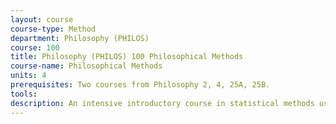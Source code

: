 ```yaml
---
layout: course 
course-type: Method
department: Philosophy (PHILOS)
course: 100
title: Philosophy (PHILOS) 100 Philosophical Methods
course-name: Philosophical Methods
units: 4
prerequisites: Two courses from Philosophy 2, 4, 25A, 25B.
tools: 
description: An intensive introductory course in statistical methods used in applied research. Emphasis on principles of statistical reasoning, underlying assumptions, and careful interpretation of results. Topics covered - descriptive statistics, graphical displays of data, introduction to probability, expectations and variance of ramdom variables, confidence intervals and tests for means, differences of means, proportions, differences of proportions, chi-square tests for categorical variables, regression and multiple regression, an introduction to analysis of variance. Statistical software will be used to supplement hand calculation. Students who successfully complete Public Health 141 are prepared to continue their biostatistics course work in 200-level courses. With the approval of their degree program, MPH students may use Public Health 141 to fulfill the biostatistics course requirement (contact program manager for approval). Public Health 141 also fulfills the biostatistics course requirement for the Public Health Undergraduate Major.
---
```

